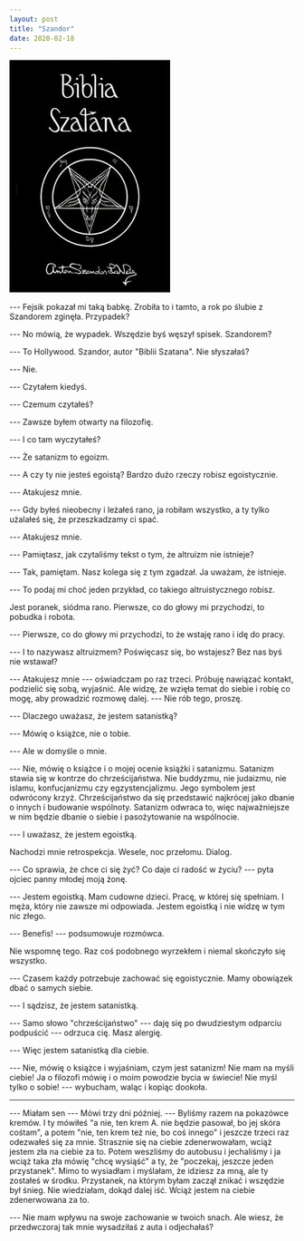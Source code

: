 ```yaml
---
layout: post
title: "Szandor"
date: 2020-02-18
---
```


![Bullshit](/images/bs.webp)

--- Fejsik pokazał mi taką babkę. Zrobiła to i tamto, a rok po ślubie z Szandorem zginęła. Przypadek?

--- No mówią, że wypadek. Wszędzie byś węszył spisek. Szandorem?

--- To Hollywood. Szandor, autor "Biblii Szatana".  Nie słyszałaś?

--- Nie.

--- Czytałem kiedyś.

--- Czemum czytałeś?

--- Zawsze byłem otwarty na filozofię.

--- I co tam wyczytałeś?

--- Że satanizm to egoizm.

--- A czy ty nie jesteś egoistą? Bardzo dużo rzeczy robisz egoistycznie.

--- Atakujesz mnie.

--- Gdy byłeś nieobecny i leżałeś rano, ja robiłam wszystko, a ty tylko użalałeś się, że przeszkadzamy ci spać.

--- Atakujesz mnie.

--- Pamiętasz, jak czytaliśmy tekst o tym, że altruizm nie istnieje?

--- Tak, pamiętam. Nasz kolega się z tym zgadzał. Ja uważam, że istnieje.

--- To podaj mi choć jeden przykład, co takiego altruistycznego robisz.

Jest poranek, siódma rano. Pierwsze, co do głowy mi przychodzi, to pobudka i robota.

--- Pierwsze, co do głowy mi przychodzi, to że wstaję rano i idę do pracy.

--- I to nazywasz altruizmem? Poświęcasz się, bo wstajesz?  Bez nas byś nie wstawał?

--- Atakujesz mnie --- oświadczam po raz trzeci.  Próbuję nawiązać kontakt, podzielić się sobą, wyjaśnić. Ale widzę, że wzięła temat do siebie i robię co mogę, aby prowadzić rozmowę dalej. ---  Nie rób tego, proszę.

--- Dlaczego uważasz, że jestem satanistką?

--- Mówię o książce, nie o tobie.

--- Ale w domyśle o mnie.

--- Nie, mówię o książce i o mojej ocenie książki i satanizmu. Satanizm stawia się w kontrze do chrześcijaństwa. Nie buddyzmu, nie judaizmu, nie islamu, konfucjanizmu czy egzystencjalizmu. Jego symbolem jest odwrócony krzyż. Chrześcijaństwo da się przedstawić najkrócej jako dbanie o innych i budowanie wspólnoty. Satanizm odwraca to, więc najważniejsze w nim będzie dbanie o siebie i pasożytowanie na wspólnocie.

--- I uważasz, że jestem egoistką.

Nachodzi mnie retrospekcja. Wesele, noc przełomu. Dialog.

--- Co sprawia, że chce ci się żyć?  Co daje ci radość w życiu? --- pyta ojciec panny młodej moją żonę.

--- Jestem egoistką. Mam cudowne dzieci. Pracę, w której się spełniam. I męża, który nie zawsze mi odpowiada. Jestem egoistką i nie widzę w tym nic złego.

--- Benefis! --- podsumowuje rozmówca.

Nie wspomnę tego.  Raz coś podobnego wyrzekłem i niemal skończyło się wszystko.

--- Czasem każdy potrzebuje zachować się egoistycznie. Mamy obowiązek dbać o samych siebie.

--- I sądzisz, że jestem satanistką.

--- Samo słowo "chrześcijaństwo" --- daję się po dwudziestym odparciu podpuścić --- odrzuca cię. Masz alergię.

--- Więc jestem satanistką dla ciebie.

--- Nie, mówię o książce i wyjaśniam, czym jest satanizm! Nie mam na myśli ciebie! Ja o filozofi mówię i o moim powodzie bycia w świecie! Nie myśl tylko o sobie! --- wybucham, waląc i kopiąc dookoła.

---

--- Miałam sen --- Mówi trzy dni później. --- Byliśmy razem na pokazówce kremów. I ty mówiłeś "a nie, ten krem A. nie będzie pasował, bo jej skóra cośtam", a potem "nie, ten krem też nie, bo coś innego" i jeszcze trzeci raz odezwałeś się za mnie. Strasznie się na ciebie zdenerwowałam, wciąż jestem zła na ciebie za to. Potem weszliśmy do autobusu i jechaliśmy i ja wciąż taka zła mówię "chcę wysiąść" a ty, że "poczekaj, jeszcze jeden przystanek". Mimo to wysiadłam i myślałam, że idziesz za mną, ale ty zostałeś w środku. Przystanek, na którym byłam zaczął znikać i wszędzie był śnieg. Nie wiedziałam, dokąd dalej iść. Wciąż jestem na ciebie zdenerwowana za to.

--- Nie mam wpływu na swoje zachowanie w twoich snach. Ale wiesz, że przedwczoraj tak mnie wysadziłaś z auta i odjechałaś?
